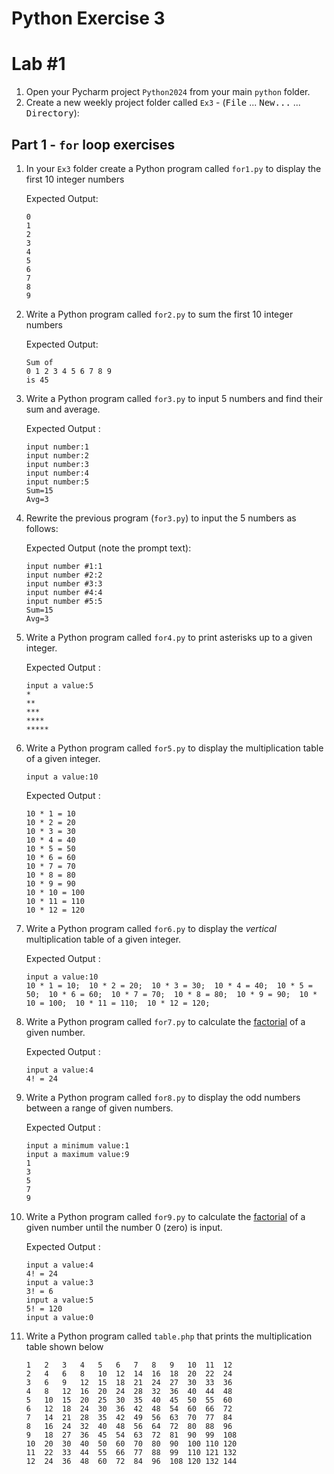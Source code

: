# Python Exercise 3

# Lab #1


1. Open your Pycharm project `Python2024` from your main `python` folder.
1. Create a new weekly project folder called `Ex3` -  (<kbd>File</kbd> ... <kbd>New...</kbd> ... <kbd>Directory</kbd>):

## Part 1 - `for` loop exercises

1. In your `Ex3` folder create a Python program called `for1.py` to display the first 10 integer numbers
   
   Expected Output:
   ```
   0 
   1 
   2 
   3 
   4 
   5 
   6 
   7 
   8 
   9 
   ```
2. Write a Python program called `for2.py` to sum the first 10 integer numbers
   
   Expected Output:
   ```
   Sum of
   0 1 2 3 4 5 6 7 8 9 
   is 45
   ```

3. Write a Python program called `for3.py` to input 5 numbers and find their sum and average.

    Expected Output :
    ```
    input number:1
    input number:2
    input number:3
    input number:4
    input number:5
    Sum=15
    Avg=3
    ```

4. Rewrite the previous program (`for3.py`) to input the 5 numbers as follows:

    Expected Output (note the prompt text):
    ```
    input number #1:1
    input number #2:2
    input number #3:3
    input number #4:4
    input number #5:5
    Sum=15
    Avg=3
    ```

5. Write a Python program called `for4.py` to print asterisks up to a given integer.

    Expected Output :
    ```
    input a value:5
    *
    **
    ***
    ****
    *****
    ```

6. Write a Python program called `for5.py` to display the multiplication table of a given integer.

    ```
    input a value:10
    ```

    Expected Output :
    ```    
    10 * 1 = 10
    10 * 2 = 20
    10 * 3 = 30
    10 * 4 = 40
    10 * 5 = 50
    10 * 6 = 60
    10 * 7 = 70
    10 * 8 = 80
    10 * 9 = 90
    10 * 10 = 100
    10 * 11 = 110
    10 * 12 = 120    
    ```

1.	Write a Python program called `for6.py` to display the *vertical* multiplication table of a given integer.

    Expected Output :
    ```    
    input a value:10
    10 * 1 = 10;  10 * 2 = 20;  10 * 3 = 30;  10 * 4 = 40;  10 * 5 = 50;  10 * 6 = 60;  10 * 7 = 70;  10 * 8 = 80;  10 * 9 = 90;  10 * 10 = 100;  10 * 11 = 110;  10 * 12 = 120;  
    ```

1.	Write a Python program called `for7.py` to calculate the [factorial](https://www.calculatorsoup.com/calculators/discretemathematics/factorials.php) of a given number.
    
    Expected Output :
    ```
    input a value:4
    4! = 24
    ```

1.  Write a Python program called `for8.py` to display the odd numbers between a range of given numbers.
    
    Expected Output :
    ```
    input a minimum value:1
    input a maximum value:9
    1
    3
    5
    7
    9    
    ```

1.  Write a Python program called `for9.py` to calculate the [factorial](https://www.calculatorsoup.com/calculators/discretemathematics/factorials.php) of a given number until the number 0 (zero) is input.

    Expected Output :
    ```
    input a value:4
    4! = 24
    input a value:3
    3! = 6
    input a value:5
    5! = 120
    input a value:0
    ```
   
2.  Write a Python program called `table.php` that prints the multiplication table shown below
   
    ```
    1	2	3	4	5	6	7	8	9	10	11	12	
    2	4	6	8	10	12	14	16	18	20	22	24	
    3	6	9	12	15	18	21	24	27	30	33	36	
    4	8	12	16	20	24	28	32	36	40	44	48	
    5	10	15	20	25	30	35	40	45	50	55	60	
    6	12	18	24	30	36	42	48	54	60	66	72	
    7	14	21	28	35	42	49	56	63	70	77	84	
    8	16	24	32	40	48	56	64	72	80	88	96	
    9	18	27	36	45	54	63	72	81	90	99	108	
    10	20	30	40	50	60	70	80	90	100	110	120	
    11	22	33	44	55	66	77	88	99	110	121	132	
    12	24	36	48	60	72	84	96	108	120	132	144	
    ```


